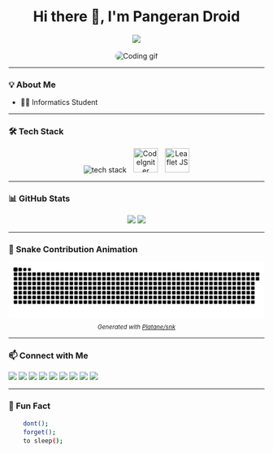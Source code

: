 <h1 align="center">Hi there 👋, I'm Pangeran Droid</h1>
<p align="center">
  <img src="https://readme-typing-svg.herokuapp.com/?lines=Always+Learning...&center=true&width=500&height=45">
</p>

<p align="center">
  <picture>
    <source media="(prefers-color-scheme: dark)" srcset="https://media3.giphy.com/media/v1.Y2lkPTc5MGI3NjExYXByNm5pa2VmZWpmaXI4NzBiNmd0bmdqbnJhOW9wYms4bzBkbngzeSZlcD12MV9pbnRlcm5hbF9naWZfYnlfaWQmY3Q9Zw/78XCFBGOlS6keY1Bil/giphy.gif">
    <source media="(prefers-color-scheme: light)" srcset="https://media3.giphy.com/media/v1.Y2lkPTc5MGI3NjExYXByNm5pa2VmZWpmaXI4NzBiNmd0bmdqbnJhOW9wYms4bzBkbngzeSZlcD12MV9pbnRlcm5hbF9naWZfYnlfaWQmY3Q9Zw/78XCFBGOlS6keY1Bil/giphy.gif">
    <img alt="Coding gif" src="https://media3.giphy.com/media/v1.Y2lkPTc5MGI3NjExYXByNm5pa2VmZWpmaXI4NzBiNmd0bmdqbnJhOW9wYms4bzBkbngzeSZlcD12MV9pbnRlcm5hbF9naWZfYnlfaWQmY3Q9Zw/78XCFBGOlS6keY1Bil/giphy.gif" alt="Animated Banner"
       width="100%" 
       style="max-height: 200px; border-radius: 12px;" />
  </picture>
</p>

---

### 💡 About Me

- 👨‍🎓 Informatics Student

---

### 🛠️ Tech Stack

<p align="center">
  <img src="https://skillicons.dev/icons?i=php,html,css,js,bootstrap,python,git,github,vscode" alt="tech stack" />
  <img src="https://cdn.jsdelivr.net/gh/devicons/devicon/icons/codeigniter/codeigniter-plain.svg" title="CodeIgniter" width="48" height="48" style="margin-left:10px;" />
  <img src="https://raw.githubusercontent.com/pointhi/leaflet-color-markers/master/img/leaf-green.png" title="Leaflet JS" width="48" height="48" style="margin-left:10px;" />
</p>

---

### 📊 GitHub Stats

<p align="center">
  <picture>
    <source media="(prefers-color-scheme: dark)" srcset="https://github-readme-stats.vercel.app/api?username=pangeran-droid&show_icons=true&theme=tokyonight">
    <source media="(prefers-color-scheme: light)" srcset="https://github-readme-stats.vercel.app/api?username=pangeran-droid&show_icons=true&theme=default">
    <img src="https://github-readme-stats.vercel.app/api?username=pangeran-droid&show_icons=true" height="165" />
  </picture>
  <picture>
    <source media="(prefers-color-scheme: dark)" srcset="https://github-readme-stats.vercel.app/api/top-langs/?username=pangeran-droid&layout=compact&theme=tokyonight">
    <source media="(prefers-color-scheme: light)" srcset="https://github-readme-stats.vercel.app/api/top-langs/?username=pangeran-droid&layout=compact&theme=default">
    <img src="https://github-readme-stats.vercel.app/api/top-langs/?username=pangeran-droid&layout=compact" height="165" />
  </picture>
</p>

---

### 🐍 Snake Contribution Animation

<p align="center">
  <picture>
    <source media="(prefers-color-scheme: dark)" srcset="https://raw.githubusercontent.com/pangeran-droid/pangeran-droid/output/github-contribution-grid-snake-dark.svg">
    <source media="(prefers-color-scheme: light)" srcset="https://raw.githubusercontent.com/pangeran-droid/pangeran-droid/output/github-contribution-grid-snake.svg">
    <img alt="GitHub Snake Animation" src="https://raw.githubusercontent.com/pangeran-droid/pangeran-droid/output/github-contribution-grid-snake.svg">
  </picture>
  <br>
  <sub><i>Generated with <a href="https://github.com/Platane/snk">Platane/snk</a></i></sub>
</p>

---

### 📫 Connect with Me

<p align="left">
  <a href="mailto:i'am?@gmail.com"><img src="https://img.shields.io/badge/email-D14836?style=for-the-badge&logo=gmail&logoColor=white" /></a>
  <a href="https://github.com/pangeran-droid"><img src="https://img.shields.io/badge/github-181717?style=for-the-badge&logo=github&logoColor=white" /></a>
  <a href="https://www.instagram.com/i'am?"><img src="https://img.shields.io/badge/instagram-E4405F?style=for-the-badge&logo=instagram&logoColor=white" /></a>
  <a href="https://www.linkedin.com/in/i'am?"><img src="https://img.shields.io/badge/linkedin-0077B5?style=for-the-badge&logo=linkedin&logoColor=white" /></a>
  <a href="https://wa.me/628xxxxxxx"><img src="https://img.shields.io/badge/whatsapp-25D366?style=for-the-badge&logo=whatsapp&logoColor=white" /></a>
  <a href="https://t.me/i'am?"><img src="https://img.shields.io/badge/telegram-2CA5E0?style=for-the-badge&logo=telegram&logoColor=white" /></a>
  <a href="https://www.tiktok.com/@i'am?"><img src="https://img.shields.io/badge/tiktok-000000?style=for-the-badge&logo=tiktok&logoColor=white" /></a>
  <a href="https://www.youtube.com/@i'am?"><img src="https://img.shields.io/badge/youtube-FF0000?style=for-the-badge&logo=youtube&logoColor=white" /></a>
  <a href="https://www.facebook.com/i'am?"><img src="https://img.shields.io/badge/facebook-1877F2?style=for-the-badge&logo=facebook&logoColor=white" /></a>
</p>

---

### 🧠 Fun Fact

```bash
    dont();
    forget();
    to sleep();
```
